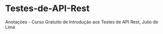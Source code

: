 # Testes-de-API-Rest
Anotações - Curso Gratuito de Introdução aos Testes de API Rest, Julio de Lima
